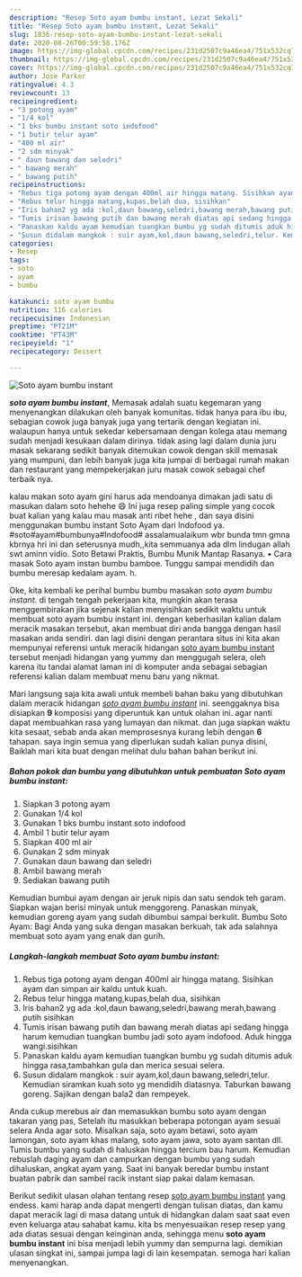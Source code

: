 ```yaml
---
description: "Resep Soto ayam bumbu instant, Lezat Sekali"
title: "Resep Soto ayam bumbu instant, Lezat Sekali"
slug: 1836-resep-soto-ayam-bumbu-instant-lezat-sekali
date: 2020-08-26T00:59:58.176Z
image: https://img-global.cpcdn.com/recipes/231d2507c9a46ea4/751x532cq70/soto-ayam-bumbu-instant-foto-resep-utama.jpg
thumbnail: https://img-global.cpcdn.com/recipes/231d2507c9a46ea4/751x532cq70/soto-ayam-bumbu-instant-foto-resep-utama.jpg
cover: https://img-global.cpcdn.com/recipes/231d2507c9a46ea4/751x532cq70/soto-ayam-bumbu-instant-foto-resep-utama.jpg
author: Jose Parker
ratingvalue: 4.3
reviewcount: 13
recipeingredient:
- "3 potong ayam"
- "1/4 kol"
- "1 bks bumbu instant soto indofood"
- "1 butir telur ayam"
- "400 ml air"
- "2 sdm minyak"
- " daun bawang dan seledri"
- " bawang merah"
- " bawang putih"
recipeinstructions:
- "Rebus tiga potong ayam dengan 400ml air hingga matang. Sisihkan ayam dan simpan air kaldu untuk kuah."
- "Rebus telur hingga matang,kupas,belah dua, sisihkan"
- "Iris bahan2 yg ada :kol,daun bawang,seledri,bawang merah,bawang putih sisihkan"
- "Tumis irisan bawang putih dan bawang merah diatas api sedang hingga harum kemudian tuangkan bumbu jadi soto ayam indofood. Aduk hingga wangi.sisihkan"
- "Panaskan kaldu ayam kemudian tuangkan bumbu yg sudah ditumis aduk hingga rasa,tambahkan gula dan merica sesuai selera."
- "Susun didalam mangkok : suir ayam,kol,daun bawang,seledri,telur. Kemudian siramkan kuah soto yg mendidih diatasnya. Taburkan bawang goreng. Sajikan dengan bala2 dan rempeyek."
categories:
- Resep
tags:
- soto
- ayam
- bumbu

katakunci: soto ayam bumbu 
nutrition: 116 calories
recipecuisine: Indonesian
preptime: "PT21M"
cooktime: "PT43M"
recipeyield: "1"
recipecategory: Dessert

---
```



![Soto ayam bumbu instant](https://img-global.cpcdn.com/recipes/231d2507c9a46ea4/751x532cq70/soto-ayam-bumbu-instant-foto-resep-utama.jpg)

<b><i>soto ayam bumbu instant</i></b>, Memasak adalah suatu kegemaran yang menyenangkan dilakukan oleh banyak komunitas. tidak hanya para ibu ibu, sebagian cowok juga banyak juga yang tertarik dengan kegiatan ini. walaupun hanya untuk sekedar kebersamaan dengan kolega atau memang sudah menjadi kesukaan dalam dirinya. tidak asing lagi dalam dunia juru masak sekarang sedikit banyak ditemukan cowok dengan skill memasak yang mumpuni, dan lebih banyak juga kita jumpai di berbagai rumah makan dan restaurant yang mempekerjakan juru masak cowok sebagai chef terbaik nya.

kalau makan soto ayam gini harus ada mendoanya dimakan jadi satu di masukan dalam soto hehehe 😄 Ini juga resep paling simple yang cocok buat kalian yang kalau mau masak anti ribet hehe , dan saya disini menggunakan bumbu instant Soto Ayam dari Indofood ya. #soto#ayam#bumbunya#Indofood# assalamualaikum wbr bunda tmn gmna kbrnya hri ini dan seterusnya mudh,,kita semmuanya ada dlm lindugan allah swt aminn vidio. Soto Betawi Praktis, Bumbu Munik Mantap Rasanya. • Cara masak Soto ayam instan bumbu bamboe. Tunggu sampai mendidih dan bumbu meresap kedalam ayam. h.

Oke, kita kembali ke perihal bumbu bumbu masakan <i>soto ayam bumbu instant</i>. di tengah tengah pekerjaan kita, mungkin akan terasa menggembirakan jika sejenak kalian menyisihkan sedikit waktu untuk membuat soto ayam bumbu instant ini. dengan keberhasilan kalian dalam meracik masakan tersebut, akan membuat diri anda bangga dengan hasil masakan anda sendiri. dan lagi disini dengan perantara situs ini kita akan mempunyai referensi untuk meracik hidangan <u>soto ayam bumbu instant</u> tersebut menjadi hidangan yang yummy dan menggugah selera, oleh karena itu tandai alamat laman ini di komputer anda sebagai sebagian referensi kalian dalam membuat menu baru yang nikmat.


Mari langsung saja kita awali untuk membeli bahan baku yang dibutuhkan dalam meracik hidangan <u><i>soto ayam bumbu instant</i></u> ini. seenggaknya bisa disiapkan <b>9</b> komposisi yang diperuntuk kan untuk olahan ini. agar nanti dapat membuahkan rasa yang lumayan dan nikmat. dan juga siapkan waktu kita sesaat, sebab anda akan memprosesnya kurang lebih dengan <b>6</b> tahapan. saya ingin semua yang diperlukan sudah kalian punya disini, Baiklah mari kita buat dengan melihat dulu bahan bahan berikut ini.

<!--inarticleads1-->

##### Bahan pokok dan bumbu yang dibutuhkan untuk pembuatan Soto ayam bumbu instant:

1. Siapkan 3 potong ayam
1. Gunakan 1/4 kol
1. Gunakan 1 bks bumbu instant soto indofood
1. Ambil 1 butir telur ayam
1. Siapkan 400 ml air
1. Gunakan 2 sdm minyak
1. Gunakan  daun bawang dan seledri
1. Ambil  bawang merah
1. Sediakan  bawang putih


Kemudian bumbui ayam dengan air jeruk nipis dan satu sendok teh garam. Siapkan wajan berisi minyak untuk menggoreng. Panaskan minyak, kemudian goreng ayam yang sudah dibumbui sampai berkulit. Bumbu Soto Ayam: Bagi Anda yang suka dengan masakan berkuah, tak ada salahnya membuat soto ayam yang enak dan gurih. 

<!--inarticleads2-->

##### Langkah-langkah membuat Soto ayam bumbu instant:

1. Rebus tiga potong ayam dengan 400ml air hingga matang. Sisihkan ayam dan simpan air kaldu untuk kuah.
1. Rebus telur hingga matang,kupas,belah dua, sisihkan
1. Iris bahan2 yg ada :kol,daun bawang,seledri,bawang merah,bawang putih sisihkan
1. Tumis irisan bawang putih dan bawang merah diatas api sedang hingga harum kemudian tuangkan bumbu jadi soto ayam indofood. Aduk hingga wangi.sisihkan
1. Panaskan kaldu ayam kemudian tuangkan bumbu yg sudah ditumis aduk hingga rasa,tambahkan gula dan merica sesuai selera.
1. Susun didalam mangkok : suir ayam,kol,daun bawang,seledri,telur. Kemudian siramkan kuah soto yg mendidih diatasnya. Taburkan bawang goreng. Sajikan dengan bala2 dan rempeyek.


Anda cukup merebus air dan memasukkan bumbu soto ayam dengan takaran yang pas, Setelah itu masukkan beberapa potongan ayam sesuai selera Anda agar soto. Misalkan saja, soto ayam betawi, soto ayam lamongan, soto ayam khas malang, soto ayam jawa, soto ayam santan dll. Tumis bumbu yang sudah di haluskan hingga tercium bau harum. Kemudian rebuslah daging ayam dan campurkan dengan bumbu yang sudah dihaluskan, angkat ayam yang. Saat ini banyak beredar bumbu instant buatan pabrik dan sambel racik instant siap pakai dalam kemasan. 

Berikut sedikit ulasan olahan tentang resep <u>soto ayam bumbu instant</u> yang endess. kami harap anda dapat mengerti dengan tulisan diatas, dan kamu dapat meracik lagi di masa datang untuk di hidangkan dalam saat saat even even keluarga atau sahabat kamu. kita bs menyesuaikan resep resep yang ada diatas sesuai dengan keinginan anda, sehingga menu <b>soto ayam bumbu instant</b> ini bisa menjadi lebih yummy dan sempurna lagi. demikian ulasan singkat ini, sampai jumpa lagi di lain kesempatan. semoga hari kalian menyenangkan.
